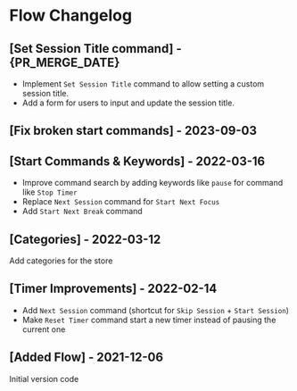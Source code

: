 # Flow Changelog

## [Set Session Title command] - {PR_MERGE_DATE}
- Implement `Set Session Title` command to allow setting a custom session title.  
- Add a form for users to input and update the session title.  

## [Fix broken start commands] - 2023-09-03

## [Start Commands & Keywords] - 2022-03-16
- Improve command search by adding keywords like `pause` for command like `Stop Timer`
- Replace `Next Session` command for `Start Next Focus`
- Add `Start Next Break` command

## [Categories] - 2022-03-12
Add categories for the store

## [Timer Improvements] - 2022-02-14
- Add `Next Session` command (shortcut for `Skip Session` + `Start Session`)
- Make `Reset Timer` command start a new timer instead of pausing the current one

## [Added Flow] - 2021-12-06
Initial version code
